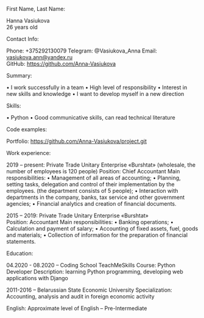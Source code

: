 First Name, Last Name:

Hanna Vasiukova  
26 years old
  
Contact Info:

Phone:  +375292130079
Telegram: @Vasiukova_Anna
Email: vasiukova.ann@yandex.ru                                                                                                 
GitHub: https://github.com/Anna-Vasiukova

Summary:

• I work successfully in a team
• High level of responsibility
• Interest in new skills and knowledge
• I want to develop myself in a new direction
	 
Skills:	

• Python
• Good communicative skills, can read technical literature
	
Code examples:	

Portfolio: https://github.com/Anna-Vasiukova/project.git

Work experience:  

2019 – present: Private Trade Unitary Enterprise «Burshtat» (wholesale, the number of employees is 120 people)
Position: Chief Accountant
Main responsibilities: 
• Management of all areas of accounting;
• Planning, setting tasks, delegation and control of their implementation by the employees. (the department consists of 5 people);
• Interaction with departments in the company, banks, tax service and other government agencies;
• Financial analytics and creation of financial documents.

2015 – 2019: Private Trade Unitary Enterprise «Burshtat»  
Position: Accountant
Main responsibilities: 
• Banking operations;
• Calculation and payment of salary;
• Accounting of fixed assets, fuel, goods and materials;
• Collection of information for the preparation of financial statements.

Education:  

04.2020 - 08.2020 – Coding School TeachMeSkills 
Course: Python Developer
Description: learning Python programming, developing web applications with Django

2011-2016 – Belarussian State Economic University
Specialization: Accounting, analysis and audit in foreign economic activity
	 
English:
Approximate level of English – Pre-Intermediate

